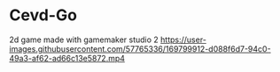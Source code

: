 # Cevd-Go
 2d game made with gamemaker studio 2
 https://user-images.githubusercontent.com/57765336/169799912-d088f6d7-94c0-49a3-af62-ad66c13e5872.mp4


